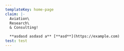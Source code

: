 ```yaml
---
templateKey: home-page
claim: |-
  Aviation\
  Research\
  & Consulting!

  **asdasd asdasd a** [**asd**](https://example.com)
test: test
---
```


